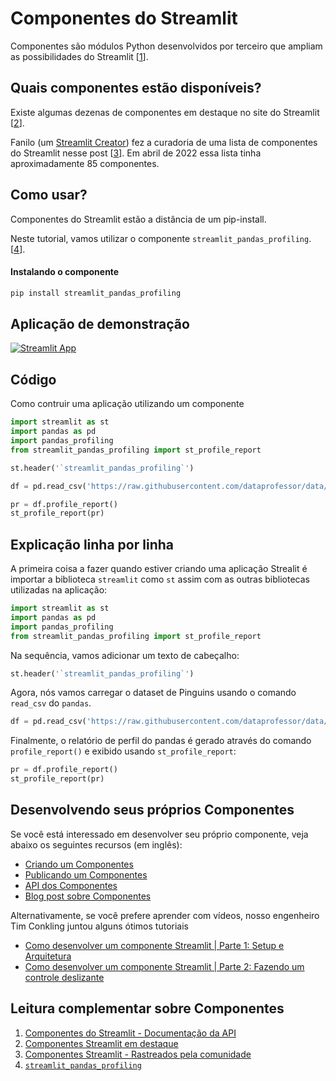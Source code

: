# Componentes do Streamlit

Componentes são módulos Python desenvolvidos por terceiro que ampliam as possibilidades do Streamlit [[1](https://docs.streamlit.io/library/components)].

## Quais componentes estão disponíveis?

Existe algumas dezenas de componentes em destaque no site do Streamlit [[2](https://streamlit.io/components)].

Fanilo (um [Streamlit Creator](https://streamlit.io/creators)) fez a curadoria de uma lista de componentes do Streamlit nesse post [[3](https://discuss.streamlit.io/t/streamlit-components-community-tracker/4634)]. Em abril de 2022 essa lista tinha aproximadamente 85 componentes.

## Como usar?

Componentes do Streamlit estão a distância de um pip-install.

Neste tutorial, vamos utilizar o componente `streamlit_pandas_profiling`. [[4](https://share.streamlit.io/okld/streamlit-gallery/main?p=pandas-profiling)].

#### Instalando o componente

```bash
pip install streamlit_pandas_profiling
```

## Aplicação de demonstração

[![Streamlit App](https://static.streamlit.io/badges/streamlit_badge_black_white.svg)](https://share.streamlit.io/dataprofessor/streamlit-components/)

## Código
Como contruir uma aplicação utilizando um componente
```python
import streamlit as st
import pandas as pd
import pandas_profiling
from streamlit_pandas_profiling import st_profile_report

st.header('`streamlit_pandas_profiling`')

df = pd.read_csv('https://raw.githubusercontent.com/dataprofessor/data/master/penguins_cleaned.csv')

pr = df.profile_report()
st_profile_report(pr)
```

## Explicação linha por linha
A primeira coisa a fazer quando estiver criando uma aplicação Strealit é importar a biblioteca `streamlit` como `st` assim com as outras bibliotecas utilizadas na aplicação:
```python
import streamlit as st
import pandas as pd
import pandas_profiling
from streamlit_pandas_profiling import st_profile_report
```

Na sequência, vamos adicionar um texto de cabeçalho:
```python
st.header('`streamlit_pandas_profiling`')
```

Agora, nós vamos carregar o dataset de Pinguins  usando o comando `read_csv` do `pandas`.
```python
df = pd.read_csv('https://raw.githubusercontent.com/dataprofessor/data/master/penguins_cleaned.csv')
```

Finalmente, o relatório de perfil do pandas é gerado através do comando `profile_report()` e exibido usando `st_profile_report`:
```python
pr = df.profile_report()
st_profile_report(pr)
```

## Desenvolvendo seus próprios Componentes

Se você está interessado em desenvolver seu próprio componente, veja abaixo os seguintes recursos (em inglês):
- [Criando um Componentes](https://docs.streamlit.io/library/components/create)
- [Publicando um Componentes](https://docs.streamlit.io/library/components/publish)
- [API dos Componentes](https://docs.streamlit.io/library/components/components-api)
- [Blog post sobre Componentes](https://blog.streamlit.io/introducing-streamlit-components/)

Alternativamente, se você prefere aprender com vídeos, nosso engenheiro Tim Conkling juntou alguns ótimos tutoriais
- [Como desenvolver um componente Streamlit | Parte 1: Setup e Arquitetura](https://youtu.be/BuD3gILJW-Q)
- [Como desenvolver um componente Streamlit | Parte 2: Fazendo um controle deslizante](https://youtu.be/QjccJl_7Jco)

## Leitura complementar sobre Componentes
1. [Componentes do Streamlit - Documentação da API](https://docs.streamlit.io/library/components)
2. [Componentes Streamlit em destaque](https://streamlit.io/components)
3. [Componentes Streamlit - Rastreados pela comunidade](https://discuss.streamlit.io/t/streamlit-components-community-tracker/4634)
4. [`streamlit_pandas_profiling`](https://share.streamlit.io/okld/streamlit-gallery/main?p=pandas-profiling)
